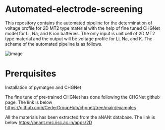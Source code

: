 # Automated-electrode-screening
This repository contains the automated pipeline for the determination of voltage profile for 2D MT2 type material with the help of fine tuned CHGNet model for Li, Na, and K ion batteries. The only input is unit cell of 2D MT2 type material and the output will be voltage profile for Li, Na, and K. The scheme of the automated pipeline is as follows.

![image](https://github.com/user-attachments/assets/18c79082-80a8-4981-9a9e-6fef06a4571a)


# Prerquisites
Installation of pymatgen and CHGNet

The fine tune of pre-trained CHGNet has done following the CHGNet github page. The link is below
https://github.com/CederGroupHub/chgnet/tree/main/examples

All the materials has been extracted from the aNANt database. The link is below
https://anant.mrc.iisc.ac.in/apps/2D


